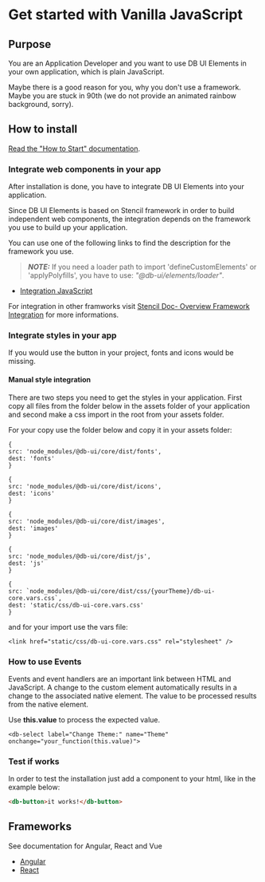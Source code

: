 # Get started with Vanilla JavaScript

## Purpose

You are an Application Developer and you want to use DB UI Elements in your own application, which is plain JavaScript.

Maybe there is a good reason for you, why you don't use a framework. Maybe you are stuck in 90th (we do not provide an animated rainbow background, sorry).

## How to install

[Read the "How to Start" documentation](https://github.com/db-ui/elements/-/blob/main/doc/howto-start.md).


###  Integrate web components in your app

After installation is done, you have to integrate DB UI Elements into your application.

Since DB UI Elements is based on Stencil framework in order to build independent web components, the integration depends on the framework you use to build up your application.

You can use one of the following links to find the description for the framework you use.

> **_NOTE:_** If you need a loader path to import 'defineCustomElements' or 'applyPolyfills', you have to use: _"@db-ui/elements/loader"_.

- [Integration JavaScript](https://stenciljs.com/docs/javascript)

For integration in other framworks visit [Stencil Doc- Overview Framework Integration](https://stenciljs.com/docs/overview) for more informations.

### Integrate styles in your app

If you would use the button in your project, fonts and icons would be missing.


#### Manual style integration

There are two steps you need to get the styles in your application. First copy all files from the folder below in the assets folder of your application and second make a css import in the root from your assets folder.

For your copy use the folder below and copy it in your assets folder:


```
{
src: 'node_modules/@db-ui/core/dist/fonts',
dest: 'fonts'
}

{
src: 'node_modules/@db-ui/core/dist/icons',
dest: 'icons'
}

{
src: 'node_modules/@db-ui/core/dist/images',
dest: 'images'
}

{
src: 'node_modules/@db-ui/core/dist/js',
dest: 'js'
}

{
src: `node_modules/@db-ui/core/dist/css/{yourTheme}/db-ui-core.vars.css`,
dest: 'static/css/db-ui-core.vars.css'
}
```

and for your import use the vars file:

```
<link href="static/css/db-ui-core.vars.css" rel="stylesheet" />
```

### How to use Events

Events and event handlers are an important link between HTML and JavaScript. A change to the custom element automatically results in a change to the associated native element. The value to be processed results from the native element.

Use **this.value** to process the expected value.

```
<db-select label="Change Theme:" name="Theme" onchange="your_function(this.value)">
```

### Test if works

In order to test the installation just add a component to your html, like in the example below:

```html
<db-button>it works!</db-button>
```

## Frameworks

See documentation for Angular, React and Vue

- [Angular](https://github.com/db-ui/elements/-/blob/main/doc/howto-angular.md)
- [React](https://github.com/db-ui/elements/-/blob/main/doc/howto-react.md)